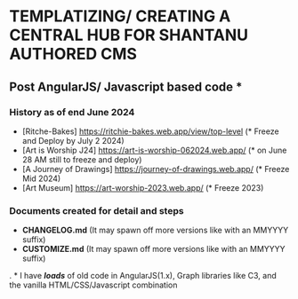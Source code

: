 # TEMPLATIZING/ CREATING A CENTRAL HUB FOR SHANTANU AUTHORED CMS 
## Post AngularJS/ Javascript based code * 
### History as of end June 2024
- [Ritche-Bakes] https://ritchie-bakes.web.app/view/top-level (* Freeze and Deploy by July 2 2024)
- [Art is Worship J24] https://art-is-worship-062024.web.app/ (* on June 28 AM still to freeze and deploy)
- [A Journey of Drawings] https://journey-of-drawings.web.app/ (* Freeze Mid 2024)
- [Art Museum] https://art-worship-2023.web.app/ (* Freeze 2023)
 
### Documents created for detail and steps
- **CHANGELOG.md** (It may spawn off more versions like with an MMYYYY suffix)
- **CUSTOMIZE.md** (It may spawn off more versions like with an MMYYYY suffix)

.  * I have ***loads*** of old code in AngularJS(1.x), Graph libraries like C3, and the vanilla HTML/CSS/Javascript combination
